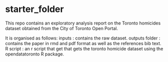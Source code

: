 # starter_folder

This repo contains an exploratory analysis report on the Toronto homicides dataset obtained from the City of Toronto Open Portal.

It is organised as follows:
inputs : contains the raw dataset.
outputs folder : contains the paper in rmd and pdf format as well as the references bib text.
R script : an r script that get that gets the toronto homicide dataset using the opendatatoronto R package.
